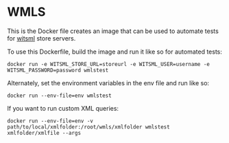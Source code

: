 WMLS
====

This is the Docker file creates an image that can be used to automate tests for [witsml] store servers.

To use this Dockerfile, build the image and run it like so for automated tests:

    docker run -e WITSML_STORE_URL=storeurl -e WITSML_USER=username -e WITSML_PASSWORD=password wmlstest

Alternately, set the environment variables in the env file and run like so:

    docker run --env-file=env wmlstest

If you want to run custom XML queries:

    docker run --env-file=env -v path/to/local/xmlfolder:/root/wmls/xmlfolder wmlstest xmlfolder/xmlfile --args

[witsml]: http://www.energistics.org/drilling-completions-interventions/witsml-standards
